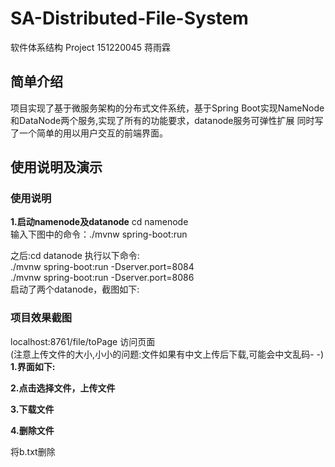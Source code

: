 # SA-Distributed-File-System
软件体系结构 Project
151220045 蒋雨霖

## 简单介绍
项目实现了基于微服务架构的分布式文件系统，基于Spring Boot实现NameNode和DataNode两个服务,实现了所有的功能要求，datanode服务可弹性扩展
同时写了一个简单的用以用户交互的前端界面。

## 使用说明及演示
### 使用说明
**1.启动namenode及datanode**
cd namenode  
输入下图中的命令：./mvnw spring-boot:run  

之后:cd datanode 执行以下命令:  
./mvnw spring-boot:run -Dserver.port=8084  
./mvnw spring-boot:run -Dserver.port=8086  
启动了两个datanode，截图如下:  

### 项目效果截图
localhost:8761/file/toPage 访问页面  
(注意上传文件的大小,小小的问题:文件如果有中文上传后下载,可能会中文乱码- -)  
**1.界面如下:**  

**2.点击选择文件，上传文件**  

**3.下载文件**  

**4.删除文件**  

将b.txt删除  




